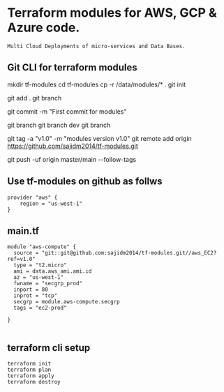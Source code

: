 # Terraform modules for AWS, GCP & Azure code.
```
Multi Cloud Deployments of micro-services and Data Bases.
```

## Git CLI for terraform modules 
mkdir tf-modules
cd tf-modules
cp -r /data/modules/* .
git init

git add .
git branch

git commit -m "First commit for modules"

git branch 
git branch dev
git branch

git tag -a "v1.0" -m "modules version v1.0"
git remote add origin https://github.com/sajidm2014/tf-modules.git

git push -uf origin master/main  --follow-tags

## Use tf-modules on github as follws

```
provider "aws" {
	region = "us-west-1"
}

```

## main.tf
```
module "aws-compute" {
  source = "git::git@github.com:sajidm2014/tf-modules.git//aws_EC2?ref=v1.0"
  type = "t2.micro"
  ami = data.aws_ami.ami.id
  az = "us-west-1"
  fwname = "secgrp_prod"
  inport = 80
  inprot = "tcp"
  secgrp = module.aws-compute.secgrp
  tags = "ec2-prod"
  
}


```

## terraform cli setup
```
terraform init
terraform plan
terraform apply
terraform destroy
```

